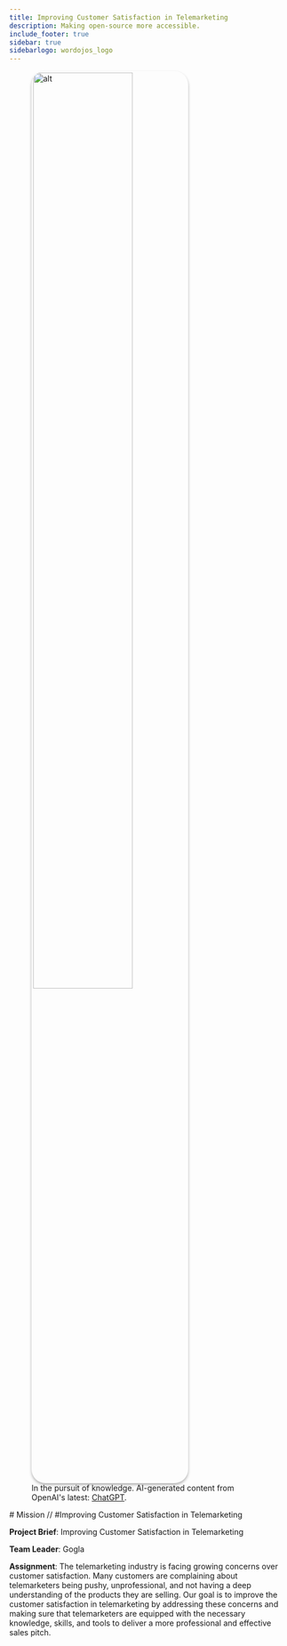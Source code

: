 ```yaml
---
title: Improving Customer Satisfaction in Telemarketing
description: Making open-source more accessible.
include_footer: true
sidebar: true
sidebarlogo: wordojos_logo
---
```

<figure>
    <img src='/uploads/mechs/Barista.png' style="width: 65%;height: 65%;padding: 3px; box-shadow: 0 3px 5px rgba(0,0,0,.3);border-radius: 25px;overflow: hidden;border: none;" align="middle"; alt='alt'; alt='student in hoody with laptop';/>
    <figcaption>In the pursuit of knowledge.  AI-generated content from OpenAI's latest: <a href="https://openai.com/blog/chatgpt/" >ChatGPT</a>.</figcaption>
</figure>
# Mission // #Improving Customer Satisfaction in Telemarketing

**Project Brief**: Improving Customer Satisfaction in Telemarketing

**Team Leader**: Gogla

**Assignment**: The telemarketing industry is facing growing concerns over customer satisfaction. Many customers are complaining about telemarketers being pushy, unprofessional, and not having a deep understanding of the products they are selling. Our goal is to improve the customer satisfaction in telemarketing by addressing these concerns and making sure that telemarketers are equipped with the necessary knowledge, skills, and tools to deliver a more professional and effective sales pitch.

